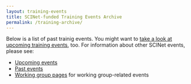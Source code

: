 ```yaml
---
layout: training-events
title: SCINet-funded Training Events Archive
permalink: /training-archive/
---
```


Below is a list of past trainig events. You might want to [take a look at upcoming training events](/training/training_event), too. For information about other SCINet events, please see:
* [Upcoming events](/events/upcoming_events)
* [Past events](/events-archive/)
* [Working group pages](/working-groups) for working group-related events

<br>
